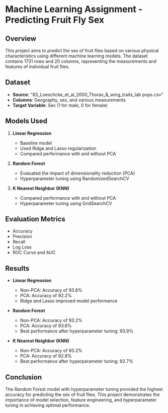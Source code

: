 # Machine Learning Assignment - Predicting Fruit Fly Sex

## Overview

This project aims to predict the sex of fruit flies based on various physical characteristics using different machine learning models. The dataset contains 1731 rows and 20 columns, representing the measurements and features of individual fruit flies.

## Dataset

- **Source**: "83_Loeschcke_et_al_2000_Thorax_&_wing_traits_lab pops.csv"
- **Columns**: Geography, sex, and various measurements
- **Target Variable**: Sex (1 for male, 0 for female)

## Models Used

1. **Linear Regression**
   - Baseline model
   - Used Ridge and Lasso regularization
   - Compared performance with and without PCA

2. **Random Forest**
   - Evaluated the impact of dimensionality reduction (PCA)
   - Hyperparameter tuning using RandomizedSearchCV

3. **K Nearest Neighbor (KNN)**
   - Compared performance with and without PCA
   - Hyperparameter tuning using GridSearchCV

## Evaluation Metrics

- Accuracy
- Precision
- Recall
- Log Loss
- ROC Curve and AUC

## Results

- **Linear Regression**
  - Non-PCA: Accuracy of 93.8%
  - PCA: Accuracy of 92.2%
  - Ridge and Lasso improved model performance

- **Random Forest**
  - Non-PCA: Accuracy of 93.2%
  - PCA: Accuracy of 93.8%
  - Best performance after hyperparameter tuning: 93.9%

- **K Nearest Neighbor (KNN)**
  - Non-PCA: Accuracy of 93.2%
  - PCA: Accuracy of 92.8%
  - Best performance after hyperparameter tuning: 92.7%

## Conclusion

The Random Forest model with hyperparameter tuning provided the highest accuracy for predicting the sex of fruit flies. This project demonstrates the importance of model selection, feature engineering, and hyperparameter tuning in achieving optimal performance.
